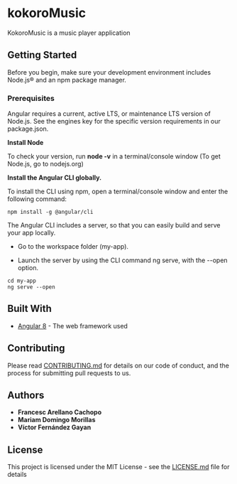 # kokoroMusic

KokoroMusic is a music player application

## Getting Started

Before you begin, make sure your development environment includes Node.js® and an npm package manager.

### Prerequisites

Angular requires a current, active LTS, or maintenance LTS version of Node.js. See the engines key for the specific version requirements in our package.json.

**Install Node**

To check your version, run **node -v** in a terminal/console window (To get Node.js, go to nodejs.org)

**Install the Angular CLI globally.**

To install the CLI using npm, open a terminal/console window and enter the following command:
```
npm install -g @angular/cli
```

The Angular CLI includes a server, so that you can easily build and serve your app locally.

* Go to the workspace folder (my-app).

* Launch the server by using the CLI command ng serve, with the --open option.

```
cd my-app
ng serve --open
```

## Built With

* [Angular 8](https://angular.io/) - The web framework used

## Contributing

Please read [CONTRIBUTING.md](https://gist.github.com/PurpleBooth/b24679402957c63ec426) for details on our code of conduct, and the process for submitting pull requests to us.

## Authors

* **Francesc Arellano Cachopo**
* **Mariam Domingo Morillas**
* **Víctor Fernández Gayan**

## License

This project is licensed under the MIT License - see the [LICENSE.md](LICENSE.md) file for details

